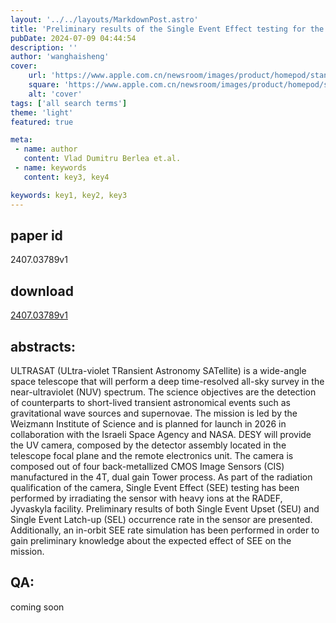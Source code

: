 ```yaml
---
layout: '../../layouts/MarkdownPost.astro'
title: 'Preliminary results of the Single Event Effect testing for the ULTRASAT sensors'
pubDate: 2024-07-09 04:44:54
description: ''
author: 'wanghaisheng'
cover:
    url: 'https://www.apple.com.cn/newsroom/images/product/homepod/standard/Apple-HomePod-hero-230118_big.jpg.large_2x.jpg'
    square: 'https://www.apple.com.cn/newsroom/images/product/homepod/standard/Apple-HomePod-hero-230118_big.jpg.large_2x.jpg'
    alt: 'cover'
tags: ['all search terms'] 
theme: 'light'
featured: true

meta:
 - name: author
   content: Vlad Dumitru Berlea et.al.
 - name: keywords
   content: key3, key4

keywords: key1, key2, key3
---
```


## paper id
2407.03789v1
## download
[2407.03789v1](http://arxiv.org/abs/2407.03789v1)
## abstracts:
ULTRASAT (ULtra-violet TRansient Astronomy SATellite) is a wide-angle space telescope that will perform a deep time-resolved all-sky survey in the near-ultraviolet (NUV) spectrum. The science objectives are the detection of counterparts to short-lived transient astronomical events such as gravitational wave sources and supernovae. The mission is led by the Weizmann Institute of Science and is planned for launch in 2026 in collaboration with the Israeli Space Agency and NASA. DESY will provide the UV camera, composed by the detector assembly located in the telescope focal plane and the remote electronics unit. The camera is composed out of four back-metallized CMOS Image Sensors (CIS) manufactured in the 4T, dual gain Tower process. As part of the radiation qualification of the camera, Single Event Effect (SEE) testing has been performed by irradiating the sensor with heavy ions at the RADEF, Jyvaskyla facility. Preliminary results of both Single Event Upset (SEU) and Single Event Latch-up (SEL) occurrence rate in the sensor are presented. Additionally, an in-orbit SEE rate simulation has been performed in order to gain preliminary knowledge about the expected effect of SEE on the mission.
## QA:
coming soon
